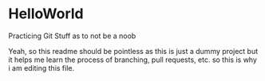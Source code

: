 # HelloWorld
Practicing Git Stuff as to not be a noob

Yeah, so this readme should be pointless as this is just a dummy project but it helps me learn the process of branching, pull requests, etc. so this is why i am editing this file.
